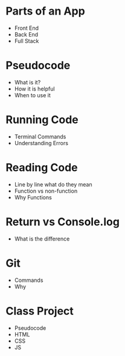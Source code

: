 # Parts of an App
- Front End
- Back End
- Full Stack

# Pseudocode
- What is it?
- How it is helpful
- When to use it

# Running Code
- Terminal Commands
- Understanding Errors

# Reading Code
- Line by line what do they mean
- Function vs non-function
- Why Functions

# Return vs Console.log
- What is the difference

# Git
- Commands
- Why

# Class Project
- Pseudocode
- HTML
- CSS
- JS